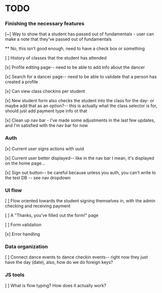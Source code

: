 # TODO

### Finishing the necessary features

[~] Way to show that a student has passed out of fundamentals - user can make a note that they've passed out of fundamentals

** No, this isn't good enough, need to have a check box or something

[ ] History of classes that the student has attended

[x] Profile editing page-- need to be able to add info about the dancer

[x] Search for a dancer page-- need to be able to validate that a person has created a profile

[x] Can view class checkins per student

[x] New student form also checks the student into the class for the day- or maybe add that as an option?-- this is actually what the class selector is for, should just add payment type info ot that

[x] Clean up nav bar - I've made some adjustments in the last few updates, and I'm satisfied with the nav bar for now

### Auth

[x] Current user signs actions with uuid

[x] Current user better displayed-- like in the nav bar
I mean, it's displayed on the home page...

[x] Sign out button-- be careful because unless you auth, you can't write to the test DB -- see nav dropdown


### UI flow

[ ] Flow oriented towards the student signing themselves in, with the admin checking and receiving payment

[ ] A "Thanks, you've filled out the form!" page

[ ] Form validation

[x] Error handling


### Data organization

[ ] Connect dance events to dance checkin events-- right now they just have the day (date), also, how do we do foreign keys?


### JS tools

[ ] What is flow typing? How does it actually work?
